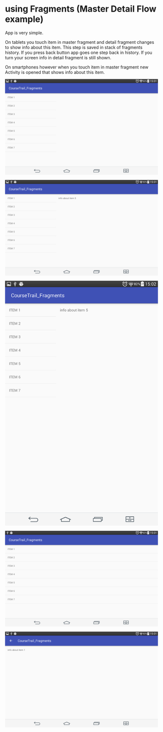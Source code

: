 # using Fragments (Master Detail Flow example)

App is very simple. 

On tablets you touch item in master fragment and detail fragment changes to show info about this item. 
This step is saved in stack of fragments history. 
If you press back button app goes one step back in history.
If you turn your screen info in detail fragment is still shown.


On smartphones however when you touch item in master fragment new Activity is opened that shows info about this item.


![app on tablets](docs/1_1.png)


![app on tablets. item 5 chosen](docs/1_2.png)


![app on tablets. turned. item 5 is still shown](docs/1_3.png)


![app on smartphones. master fragment](docs/2.png)


![app on smartphones. detail fragment](docs/3.png)


